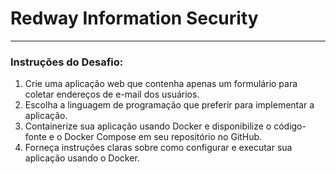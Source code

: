 # Redway Information Security
----
### Instruções do Desafio:

1. Crie uma aplicação web que contenha apenas um formulário para coletar endereços de e-mail dos usuários.
2. Escolha a linguagem de programação que preferir para implementar a aplicação.
3. Containerize sua aplicação usando Docker e disponibilize o código-fonte e o Docker Compose em seu repositório no GitHub.
4. Forneça instruções claras sobre como configurar e executar sua aplicação usando o Docker.
